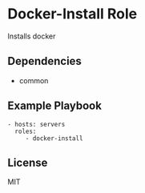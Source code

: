 Docker-Install Role
=========

Installs docker

Dependencies
------------

* common

Example Playbook
----------------

    - hosts: servers
      roles:
         - docker-install

License
-------

MIT
